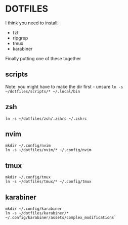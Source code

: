 # DOTFILES

I think you need to install:
- fzf
- ripgrep
- tmux
- karabiner

Finally putting one of these together

## scripts
Note: you might have to make the dir first - unsure
`ln -s ~/dotfiles/scripts/* ~/.local/bin`

## zsh
`ln -s ~/dotfiles/zsh/.zshrc ~/.zshrc`

## nvim
```
mkdir ~/.config/nvim
ln -s ~/dotfiles/nvim/* ~/.config/nvim
```

## tmux
```
mkdir ~/.config/tmux
ln -s ~/dotfiles/tmux/* ~/.config/tmux
```

## karabiner
```
mkdir ~/.config/karabiner
ln -s ~/dotfiles/karabiner/* ~/.config/karabiner/assets/complex_modifications`
```

